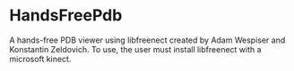 HandsFreePdb
============

A hands-free PDB viewer using libfreenect created by Adam Wespiser and Konstantin Zeldovich.
To use, the user must install libfreenect with a microsoft kinect. 
